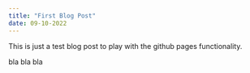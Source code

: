 ```yaml
---
title: "First Blog Post"
date: 09-10-2022
---
```


This is just a test blog post to play with the github pages functionality.

bla
bla
bla
